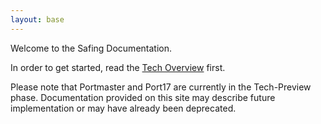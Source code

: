 ```yaml
---
layout: base
---
```

Welcome to the Safing Documentation.

In order to get started, read the [Tech Overview](/main/tech-overview.html) first.

Please note that Portmaster and Port17 are currently in the Tech-Preview phase. Documentation provided on this site may describe future implementation or may have already been deprecated.

